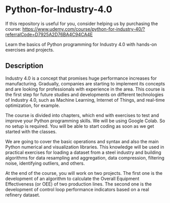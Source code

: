 # Python-for-Industry-4.0

If this repository is useful for you, consider helping us by purchasing the course:
https://www.udemy.com/course/python-for-industry-40/?referralCode=D7925A2D76BA4C94CA4E

Learn the basics of Python programming for Industry 4.0 with hands-on exercises and projects.

## Description
Industry 4.0 is a concept that promises huge performance increases for manufacturing. Gradually, companies are starting to implement its concepts and are looking for professionals with experience in the area. This course is the first step for future studies and developments on different technologies of Industry 4.0, such as Machine Learning, Internet of Things, and real-time optimization, for example.

The course is divided into chapters, which end with exercises to test and improve your Python programming skills. We will be using Google Colab. So no setup is required. You will be able to start coding as soon as we get started with the classes.

We are going to cover the basic operations and syntax and also the main Python numerical and visualization libraries. This knowledge will be used in practical exercises for loading a dataset from a steel industry and building algorithms for data resampling and aggregation, data compression, filtering noise, identifying outliers, and others.

At the end of the course, you will work on two projects. The first one is the development of an algorithm to calculate the Overall Equipment Effectiveness (or OEE) of two production lines. The second one is the development of control loop performance indicators based on a real refinery dataset.
